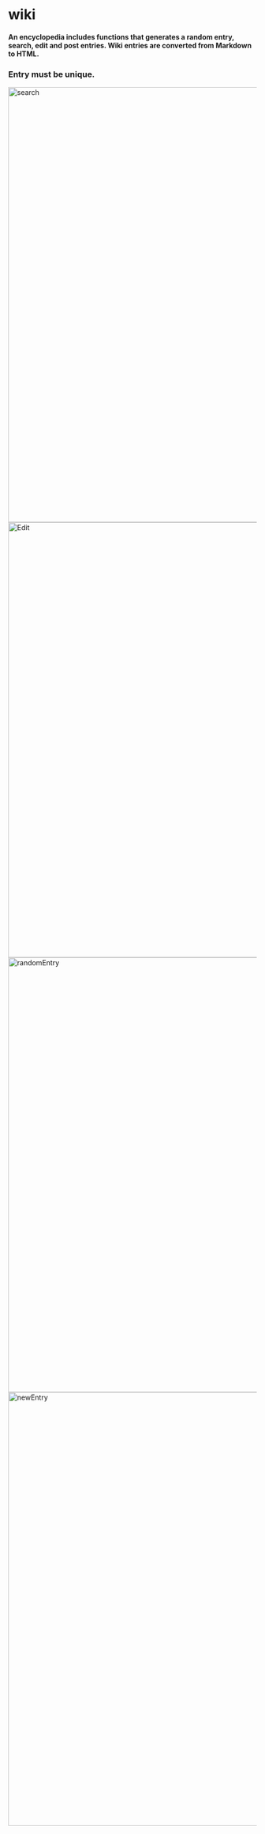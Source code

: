 # wiki
#### An encyclopedia includes functions that generates a random entry, search, edit and post entries. Wiki entries are converted from Markdown to HTML.
### Entry must be unique.

<img width="880" alt="search" src="https://user-images.githubusercontent.com/101427135/225014645-9a5b5b38-ed96-489c-b991-c6f67ae2ab1d.png">
<img width="880" alt="Edit" src="https://user-images.githubusercontent.com/101427135/225014669-b5d1295b-c730-488e-9c7f-1f9de79167fc.png">
<img width="879" alt="randomEntry" src="https://user-images.githubusercontent.com/101427135/225014678-c249bf1d-bbb8-4f52-980a-55354575b611.png">
<img width="877" alt="newEntry" src="https://user-images.githubusercontent.com/101427135/225014694-e23ade28-ca04-4505-8d7a-13cc9afb29b9.png">
